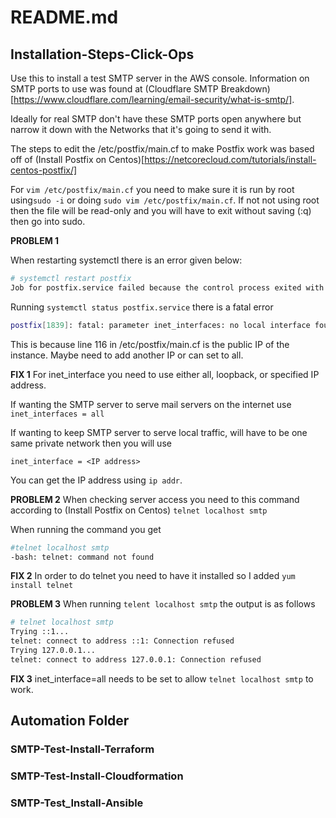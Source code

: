 # README.md

## Installation-Steps-Click-Ops

Use this to install a test SMTP server in the AWS console. Information on SMTP ports to use was found at (Cloudflare SMTP Breakdown)[https://www.cloudflare.com/learning/email-security/what-is-smtp/]. 

Ideally for real SMTP don't have these SMTP ports open anywhere but narrow it down with the Networks that it's going to send it with.

The steps to edit the /etc/postfix/main.cf to make Postfix work was based off of (Install Postfix on Centos)[https://netcorecloud.com/tutorials/install-centos-postfix/]

For `vim /etc/postfix/main.cf` you need to make sure it is run by root using`sudo -i` or doing `sudo vim /etc/postfix/main.cf`.
If not not using root then the file will be read-only and you will have to exit without saving (:q) then go into sudo.


**PROBLEM 1**

When restarting systemctl there is an error given below:
```bash
# systemctl restart postfix
Job for postfix.service failed because the control process exited with error code. See "systemctl status postfix.service" and "journalctl -xe" for details.
```

Running `systemctl status postfix.service` there is a fatal error
```bash
postfix[1839]: fatal: parameter inet_interfaces: no local interface found for <IP OMITTED> 
```

This is because line 116 in /etc/postfix/main.cf is the public IP of the instance. 
Maybe need to add another IP or can set to all. 

**FIX 1**
For inet_interface you need to use either all, loopback, or specified IP address. 

If wanting the SMTP server to serve mail servers on the internet use `inet_interfaces = all` 

If wanting to keep SMTP server to serve local traffic, will have to be one same private network then you will use

`inet_interface = <IP address>`

You can get the IP address using `ip addr`. 

**PROBLEM 2**
When checking server access you need to this command according to (Install Postfix on Centos)
`telnet localhost smtp`

When running the command you get 
```bash
#telnet localhost smtp
-bash: telnet: command not found
```

**FIX 2**
In order to do telnet you need to have it installed so I added `yum install telnet`

**PROBLEM 3**
When running `telent localhost smtp`
the output is as follows

```bash
# telnet localhost smtp
Trying ::1...
telnet: connect to address ::1: Connection refused
Trying 127.0.0.1...
telnet: connect to address 127.0.0.1: Connection refused
```

**FIX 3**
inet_interface=all needs to be set to allow `telnet localhost smtp` to work.

## Automation Folder

### SMTP-Test-Install-Terraform

### SMTP-Test-Install-Cloudformation

### SMTP-Test_Install-Ansible

